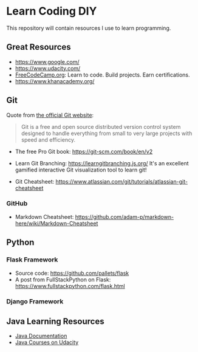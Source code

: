 # Learn Coding DIY
This repository will contain resources I use to learn programming.

## Great Resources
- https://www.google.com/
- https://www.udacity.com/
- [FreeCodeCamp.org](https://www.freecodecamp.org/): Learn to code. Build projects. Earn certifications.
- https://www.khanacademy.org/


## Git
Quote from [the official Git website](https://git-scm.com/):
> Git is a free and open source distributed version control system designed to handle everything from small to very large projects with speed and efficiency.

- The free Pro Git book: https://git-scm.com/book/en/v2
- Learn Git Branching: https://learngitbranching.js.org/ It's an excellent gamified interactive Git visualization tool to learn git!

- Git Cheatsheet: https://www.atlassian.com/git/tutorials/atlassian-git-cheatsheet

### GitHub
- Markdown Cheatsheet: https://github.com/adam-p/markdown-here/wiki/Markdown-Cheatsheet


## Python

### Flask Framework
- Source code: https://github.com/pallets/flask
- A post from FullStackPython on Flask: https://www.fullstackpython.com/flask.html

### Django Framework

## Java Learning Resources
- [Java Documentation](https://docs.oracle.com/en/java/)
- [Java Courses on Udacity](https://www.udacity.com/courses/all?keyword=java)
